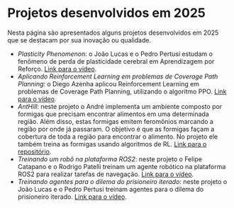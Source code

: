 # Projetos desenvolvidos em 2025

Nesta página são apresentados alguns projetos desenvolvidos em 2025 que se destacam por sua inovação ou qualidade. 

* *Plasticity Phenomenon*: o João Lucas e o Pedro Pertusi estudam o fenômeno de perda de plasticidade cerebral em Aprendizagem por Reforço. [Link para o vídeo](https://www.youtube.com/watch?v=BabMj6uhe_k).
* *Aplicando Reinforcement Learning em problemas de Coverage Path Planning*: o Diego Azenha aplicou Reinforcement Learning em problemas de Coverage Path Planning, utilizando o algoritmo PPO. [Link para o vídeo](https://www.youtube.com/watch?v=5kV2OyL5BCE).
* *AntHill*: neste projeto o André implementa um ambiente composto por formigas que precisam encontrar alimentos em uma determinada região. Além disso, estas formigas emitem feromônios marcando a região por onde já passaram. O objetivo é que as formigas façam a cobertura de toda a região para encontrar o alimento. No projeto ele também treina as formigas usando algoritmos de RL. [Link para o repositório](https://github.com/insper-classroom/projeto-final-anthill).
* *Treinando um robô na plataforma ROS2*: neste projeto o Felipe Catapano e o Rodrigo Patelli treinam um agente robótico na plataforma ROS2 para realizar tarefas de navegação. [Link para o vídeo](https://www.youtube.com/watch?v=ed0pmwgJlKs).
* *Treinando agentes para o dilema do prisioneiro iterado*: neste projeto o João Lucas e o Pedro Pertusi treinam agentes para o dilema do prisioneiro iterado. [Link para o vídeo](https://www.youtube.com/watch?v=7vTK1-8NKrY).